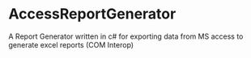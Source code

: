 # AccessReportGenerator
A Report Generator written in c# for exporting data from MS access to generate excel reports (COM Interop)
